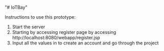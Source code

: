 "# IoTBay" 

Instructions to use this prototype:
1. Start the server
2. Starting by accessing register page by accessing
http://localhost:8080/webapp/register.jsp
3. Input all the values in to create an account and go through the project